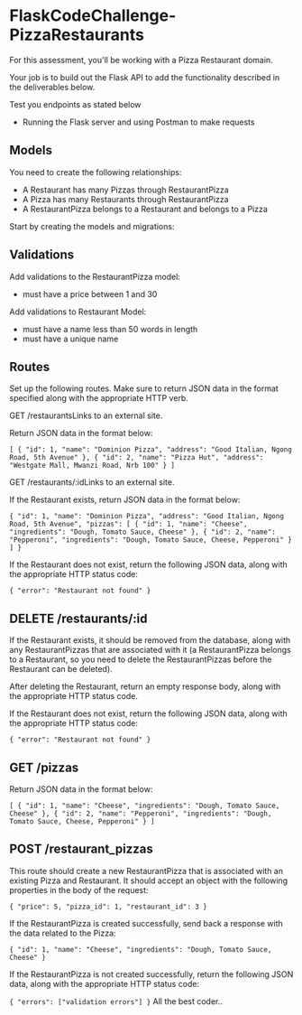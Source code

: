 # FlaskCodeChallenge-PizzaRestaurants

For this assessment, you'll be working with a Pizza Restaurant domain.

Your job is to build out the Flask API to add the functionality described in the deliverables below.

Test you endpoints as stated below

* Running the Flask server and using Postman to make requests


## Models

You need to create the following relationships:

* A Restaurant has many Pizzas through RestaurantPizza
* A Pizza has many Restaurants through RestaurantPizza
* A RestaurantPizza belongs to a Restaurant and belongs to a Pizza

Start by creating the models and migrations:


## Validations

Add validations to the RestaurantPizza model:

  * must have a price between 1 and 30

Add validations to Restaurant Model:

 * must have a name less than 50 words in length
 * must have a unique name


## Routes

Set up the following routes. Make sure to return JSON data in the format specified along with the appropriate HTTP verb.

GET /restaurantsLinks to an external site.

Return JSON data in the format below:

`[
  {
    "id": 1,
    "name": "Dominion Pizza",
    "address": "Good Italian, Ngong Road, 5th Avenue"
  },
  {
    "id": 2,
    "name": "Pizza Hut",
    "address": "Westgate Mall, Mwanzi Road, Nrb 100"
  }
]`


GET /restaurants/:idLinks to an external site.

If the Restaurant exists, return JSON data in the format below:

`{
  "id": 1,
  "name": "Dominion Pizza",
  "address": "Good Italian, Ngong Road, 5th Avenue",
  "pizzas": [
    {
      "id": 1,
      "name": "Cheese",
      "ingredients": "Dough, Tomato Sauce, Cheese"
    },
    {
      "id": 2,
      "name": "Pepperoni",
      "ingredients": "Dough, Tomato Sauce, Cheese, Pepperoni"
    }
  ]
}`

If the Restaurant does not exist, return the following JSON data, along with the appropriate HTTP status code:

`{
  "error": "Restaurant not found"
}`


## DELETE /restaurants/:id

If the Restaurant exists, it should be removed from the database, along with any RestaurantPizzas that are associated with it (a RestaurantPizza belongs to a Restaurant, so you need to delete the RestaurantPizzas before the Restaurant can be deleted).

After deleting the Restaurant, return an empty response body, along with the appropriate HTTP status code.

If the Restaurant does not exist, return the following JSON data, along with the appropriate HTTP status code:

`{
  "error": "Restaurant not found"
}`

## GET /pizzas

Return JSON data in the format below:

`[
  {
    "id": 1,
    "name": "Cheese",
    "ingredients": "Dough, Tomato Sauce, Cheese"
  },
  {
    "id": 2,
    "name": "Pepperoni",
    "ingredients": "Dough, Tomato Sauce, Cheese, Pepperoni"
  }
]`

## POST /restaurant_pizzas

This route should create a new RestaurantPizza that is associated with an existing Pizza and Restaurant. It should accept an object with the following properties in the body of the request:

`{
  "price": 5,
  "pizza_id": 1,
  "restaurant_id": 3
}`

If the RestaurantPizza is created successfully, send back a response with the data related to the Pizza:

`{
  "id": 1,
  "name": "Cheese",
  "ingredients": "Dough, Tomato Sauce, Cheese"
}`

If the RestaurantPizza is not created successfully, return the following JSON data, along with the appropriate HTTP status code:

`{
  "errors": ["validation errors"]
}`
All the best coder..